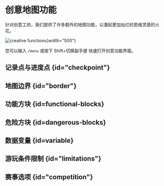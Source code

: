 # 创意地图功能

针对创意工坊，我们提供了许多额外的地图功能，以激起更加灿烂的思维灵感的火花。

![creative functions](creative-functions.png){width="500"}

您可以输入 `/menu` 或按下 <shortcut>Shift+切换副手键</shortcut> 快速打开创意功能界面。

## 记录点与进度点  {id="checkpoint"}

## 地图边界 {id="border"}

## 功能方块 {id=functional-blocks}

## 危险方块 {id=dangerous-blocks}

## 数据变量 {id=variable}

## 游玩条件限制 {id="limitations"}

## 赛事选项 {id="competition"}
